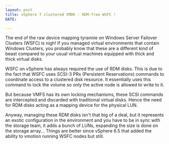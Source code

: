 ```yaml
---
layout: post
title: vSphere 7 clustered VMDK - RDM-free WSFC !
DATE: 

---
```

The end of the raw device mapping tyrannie on Windows Server Failover Clusters (WSFC) is nigh! If you managed virtual environments that contain Windows Clusters, you probably know that these are a different kind of beast compared to your usual virtual machines equipped with thick and thick virtual disks.

WSFC on vSphere has always required the use of RDM disks. This is due to the fact that WSFC uses SCSI-3 PRs (Persistent Reservations) commands to coordinate access to a clustered disk resource. It essentially uses this command to lock the volume so only the active node is allowed to write to it.

But because VMFS has its own locking mechanisms, these SCSI commands are intercepted and discarded with traditional virtual disks. Hence the need for RDM disks acting as a mapping device for the physical LUN.

Anyway, managing these RDM disks isn't that big of a deal, but it represents an exotic configuration in the environment and you have to be in sync with the storage team, it adds a bunch of LUNs, expanding the size is done on the storage array... Things are better since vSphere 6.5 that added the ability to vmotion running WSFC nodes but still.
